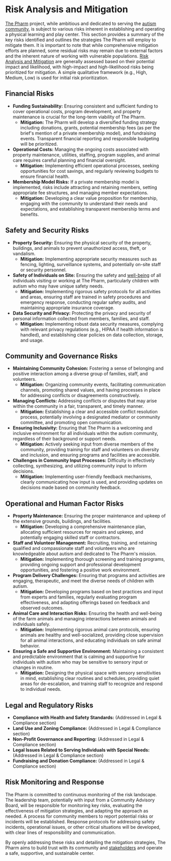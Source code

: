 # Risk Analysis and Mitigation

[The Pharm](index.html#the-pharm) project, while ambitious and dedicated to serving the [autism community](index.html#autism-community), is subject to various risks inherent in establishing and operating a physical learning and play center. This section provides a summary of the key risks identified and outlines the strategies The Pharm will employ to mitigate them. It is important to note that while comprehensive mitigation efforts are planned, some residual risks may remain due to external factors and the inherent nature of working with vulnerable populations. [Risk Analysis and Mitigation](risk_analysis.html#risk-analysis-and-mitigation) are generally assessed based on their potential impact and likelihood, with high-impact and high-likelihood risks being prioritized for mitigation. A simple qualitative framework (e.g., High, Medium, Low) is used for initial risk prioritization.

## Financial Risks

*   **Funding Sustainability:** Ensuring consistent and sufficient funding to cover operational costs, program development, and property maintenance is crucial for the long-term viability of The Pharm.
    *   **Mitigation:** The Pharm will develop a diversified funding strategy including donations, grants, potential membership fees (as per the brief's mention of a private membership model), and fundraising events. Transparent financial reporting and responsible budgeting will be prioritized.
*   **Operational Costs:** Managing the ongoing costs associated with property maintenance, utilities, staffing, program supplies, and animal care requires careful planning and financial oversight.
    *   **Mitigation:** Implementing efficient operational processes, seeking opportunities for cost savings, and regularly reviewing budgets to ensure financial health.
*   **Membership Model Risks:** If a private membership model is implemented, risks include attracting and retaining members, setting appropriate fee structures, and managing member expectations.
    *   **Mitigation:** Developing a clear value proposition for membership, engaging with the community to understand their needs and expectations, and establishing transparent membership terms and benefits.

## Safety and Security Risks

*   **Property Security:** Ensuring the physical security of the property, buildings, and animals to prevent unauthorized access, theft, or vandalism.
    *   **Mitigation:** Implementing appropriate security measures such as fencing, lighting, surveillance systems, and potentially on-site staff or security personnel.
*   **Safety of Individuals on Site:** Ensuring the safety and [well-being](index.html#well-being) of all individuals visiting or working at The Pharm, particularly children with autism who may have unique safety needs.
    *   **Mitigation:** Implementing rigorous safety protocols for all activities and areas, ensuring staff are trained in safety procedures and emergency response, conducting regular safety audits, and maintaining appropriate insurance coverage.
*   **Data Security and Privacy:** Protecting the privacy and security of personal information collected from members, families, and staff.
    *   **Mitigation:** Implementing robust data security measures, complying with relevant privacy regulations (e.g., HIPAA if health information is handled), and establishing clear policies on data collection, storage, and usage.

## Community and Governance Risks

*   **Maintaining Community Cohesion:** Fostering a sense of belonging and positive interaction among a diverse group of families, staff, and volunteers.
    *   **Mitigation:** Organizing community events, facilitating communication channels, promoting shared values, and having processes in place for addressing conflicts or disagreements constructively.
*   **Managing Conflicts:** Addressing conflicts or disputes that may arise within the community in a fair, transparent, and timely manner.
    *   **Mitigation:** Establishing a clear and accessible conflict resolution process, potentially involving a designated mediator or community committee, and promoting open communication.
*   **Ensuring Inclusivity:** Ensuring that The Pharm is a welcoming and inclusive environment for all individuals within the autism community, regardless of their background or support needs.
    *   **Mitigation:** Actively seeking input from diverse members of the community, providing training for staff and volunteers on diversity and inclusion, and ensuring programs and facilities are accessible.
*   **Challenges in Community Input Processes:** Difficulty in effectively collecting, synthesizing, and utilizing community input to inform decisions.
    *   **Mitigation:** Implementing user-friendly feedback mechanisms, clearly communicating how input is used, and providing updates on decisions made based on community feedback.

## Operational and Human Factor Risks

*   **Property Maintenance:** Ensuring the proper maintenance and upkeep of the extensive grounds, buildings, and facilities.
    *   **Mitigation:** Developing a comprehensive maintenance plan, allocating sufficient resources for repairs and upkeep, and potentially engaging skilled staff or contractors.
*   **Staff and Volunteer Management:** Recruiting, training, and retaining qualified and compassionate staff and volunteers who are knowledgeable about autism and dedicated to The Pharm's mission.
    *   **Mitigation:** Implementing thorough screening and training programs, providing ongoing support and professional development opportunities, and fostering a positive work environment.
*   **Program Delivery Challenges:** Ensuring that programs and activities are engaging, therapeutic, and meet the diverse needs of children with autism.
    *   **Mitigation:** Developing programs based on best practices and input from experts and families, regularly evaluating program effectiveness, and adapting offerings based on feedback and observed outcomes.
*   **Animal Care and Interaction Risks:** Ensuring the health and well-being of the farm animals and managing interactions between animals and individuals safely.
    *   **Mitigation:** Implementing rigorous animal care protocols, ensuring animals are healthy and well-socialized, providing close supervision for all animal interactions, and educating individuals on safe animal behavior.
*   **Ensuring a Safe and Supportive Environment:** Maintaining a consistent and predictable environment that is calming and supportive for individuals with autism who may be sensitive to sensory input or changes in routine.
    *   **Mitigation:** Designing the physical space with sensory sensitivities in mind, establishing clear routines and schedules, providing quiet areas for de-escalation, and training staff to recognize and respond to individual needs.

## Legal and Regulatory Risks

*   **Compliance with Health and Safety Standards:** (Addressed in Legal & Compliance section)
*   **Land Use and Zoning Compliance:** (Addressed in Legal & Compliance section)
*   **Non-Profit Governance and Reporting:** (Addressed in Legal & Compliance section)
*   **Legal Issues Related to Serving Individuals with Special Needs:** (Addressed in Legal & Compliance section)
*   **Fundraising and Donation Compliance:** (Addressed in Legal & Compliance section)

## Risk Monitoring and Response

The Pharm is committed to continuous monitoring of the risk landscape. The leadership team, potentially with input from a Community Advisory Board, will be responsible for monitoring key risks, evaluating the effectiveness of mitigation strategies, and adapting the approach as needed. A process for community members to report potential risks or incidents will be established. Response protocols for addressing safety incidents, operational issues, or other critical situations will be developed, with clear lines of responsibility and communication.

By openly addressing these risks and detailing the mitigation strategies, The Pharm aims to build trust with its community and [stakeholders](index.html#stakeholders) and operate a safe, supportive, and sustainable center.
